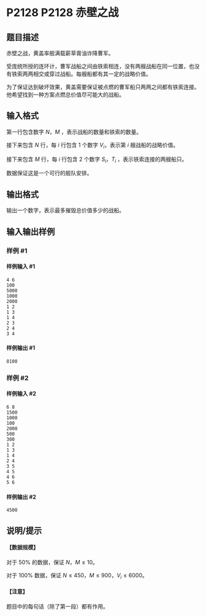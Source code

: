 # P2128 P2128 赤壁之战

## 题目描述

赤壁之战，黄盖率舰满载薪草膏油诈降曹军。

受庞统所授的连环计，曹军战船之间由铁索相连，没有两艘战船在同一位置，也没有铁索两两相交或穿过战船。每艘船都有其一定的战略价值。

为了保证达到破坏效果，黄盖需要保证被点燃的曹军船只两两之间都有铁索连接。他希望找到一种方案点燃总价值尽可能大的战船。


## 输入格式

第一行包含数字 $N$，$M$ ，表示战船的数量和铁索的数量。

接下来包含 $N$ 行，每 $i$ 行包含 $1$ 个数字 $V_i$，表示第 $i$ 艘战船的战略价值。

接下来包含 $M$ 行，每 $i$ 行包含 $2$ 个数字 $S_i$，$T_i$ ，表示铁索连接的两艘船只。

数据保证这是一个可行的舰队安排。


## 输出格式

输出一个数字，表示最多摧毁总价值多少的战船。


## 输入输出样例

### 样例 #1

#### 样例输入 #1

```
4 6
100
5000
1000
2000
1 2
1 3
1 4
2 3
2 4
3 4
```

#### 样例输出 #1

```
8100
```

### 样例 #2

#### 样例输入 #2

```
6 8
1500
1000
100
2000
500
300
1 2
1 3
1 4
2 4
3 5
4 5
4 6
5 6
```

#### 样例输出 #2

```
4500
```

## 说明/提示

#### 【数据规模】

对于 $50\%$ 的数据，保证 $N$，$M \le 10$。

对于 $100\%$ 数据，保证 $N \le 450$，$M \le 900$，$V_i \le 6000$。

#### 【注意】

题目中的每句话（除了第一段）都有作用。
